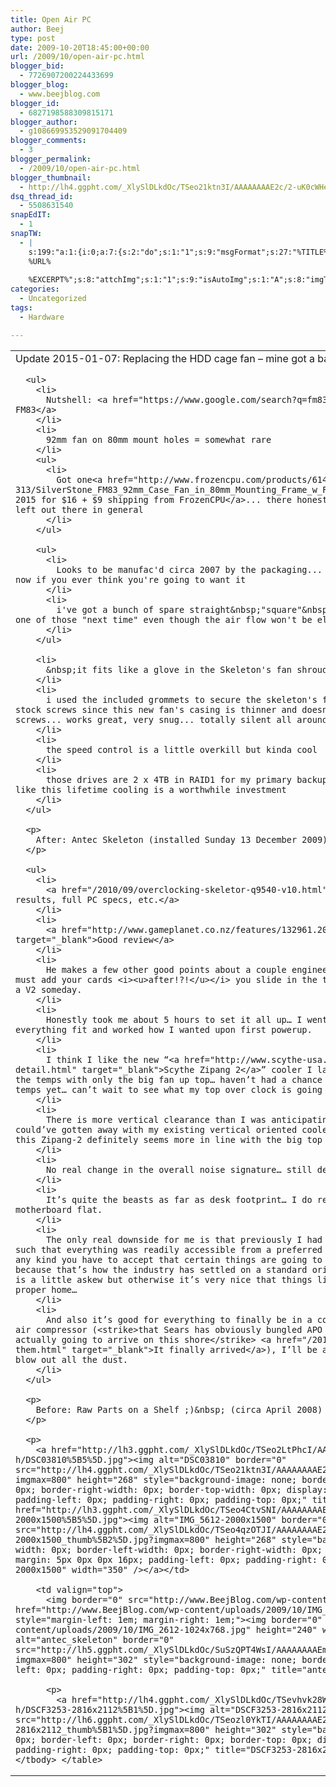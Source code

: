 ```yaml
---
title: Open Air PC
author: Beej
type: post
date: 2009-10-20T18:45:00+00:00
url: /2009/10/open-air-pc.html
blogger_bid:
  - 7726907200224433699
blogger_blog:
  - www.beejblog.com
blogger_id:
  - 6827198588309815171
blogger_author:
  - g108669953529091704409
blogger_comments:
  - 3
blogger_permalink:
  - /2009/10/open-air-pc.html
blogger_thumbnail:
  - http://lh4.ggpht.com/_XlySlDLkdOc/TSeo21ktn3I/AAAAAAAAE2c/2-uK0cWHeYs/DSC03810_thumb%5B2%5D.jpg?imgmax=800
dsq_thread_id:
  - 5508631540
snapEdIT:
  - 1
snapTW:
  - |
    s:199:"a:1:{i:0;a:7:{s:2:"do";s:1:"1";s:9:"msgFormat";s:27:"%TITLE%
    %URL%
    
    %EXCERPT%";s:8:"attchImg";s:1:"1";s:9:"isAutoImg";s:1:"A";s:8:"imgToUse";s:0:"";s:9:"isAutoURL";s:1:"A";s:8:"urlToUse";s:0:"";}}";
categories:
  - Uncategorized
tags:
  - Hardware

---
```

<table border="0" cellpadding="2" cellspacing="0">
  <tr>
    <td valign="top">
      Update 2015-01-07: Replacing the HDD cage fan &#8211; mine got a bad case of the rattles</p> 
      
      <ul>
        <li>
          Nutshell: <a href="https://www.google.com/search?q=fm83+fan" target="_blank">Silverstone FM83</a>
        </li>
        <li>
          92mm fan on 80mm mount holes = somewhat rare
        </li>
        <ul>
          <li>
            Got one<a href="http://www.frozencpu.com/products/6144/fan-313/SilverStone_FM83_92mm_Case_Fan_in_80mm_Mounting_Frame_w_Fan_Controller.html" target="_blank"> Jan 2015 for $16 + $9 shipping from FrozenCPU</a>... there honestly doesn't seem to be much availability left out there in general
          </li>
        </ul>
        
        <ul>
          <li>
            Looks to be manufac'd circa 2007 by the packaging... nothing stays around forever = get it now if you ever think you're going to want it
          </li>
          <li>
            i've got a bunch of spare straight&nbsp;"square"&nbsp;80mm fans... i'll probably just burn one of those "next time" even though the air flow won't be elegant.
          </li>
        </ul>
        
        <li>
          &nbsp;it fits like a glove in the Skeleton's fan shroud... really tight fit but it does cram
        </li>
        <li>
          i used the included grommets to secure the skeleton's fan grill to it's outer shroud via the stock screws since this new fan's casing is thinner and doesn't provide a point of contact for the screws... works great, very snug... totally silent all around
        </li>
        <li>
          the speed control is a little overkill but kinda cool
        </li>
        <li>
          those drives are 2 x 4TB in RAID1 for my primary backup storage so i tend to think a little TLC like this lifetime cooling is a worthwhile investment
        </li>
      </ul>
      
      <p>
        After: Antec Skeleton (installed Sunday 13 December 2009)
      </p>
      
      <ul>
        <li>
          <a href="/2010/09/overclocking-skeletor-q9540-v10.html" target="_blank">My own overclocking results, full PC specs, etc.</a>
        </li>
        <li>
          <a href="http://www.gameplanet.co.nz/features/132961.20090317.Antec-Skeleton-Case/" target="_blank">Good review</a>
        </li>
        <li>
          He makes a few other good points about a couple engineering misses in this initial model… e.g. must add your cards <i><u>after!?!</u></i> you slide in the tray…it’d be nice to think there will be a V2 someday.
        </li>
        <li>
          Honestly took me about 5 hours to set it all up… I went slow and methodical… nice thing was, everything fit and worked how I wanted upon first powerup.
        </li>
        <li>
          I think I like the new “<a href="http://www.scythe-usa.com/product/cpu/049/sczp2000-detail.html" target="_blank">Scythe Zipang 2</a>” cooler I landed on… especially if it keeps up on the temps with only the big fan up top… haven’t had a chance to run a real “full crank” test to check temps yet… can’t wait to see what my top over clock is going to be now.
        </li>
        <li>
          There is more vertical clearance than I was anticipating (see photos below)… almost wonder if i could’ve gotten away with my existing vertical oriented cooler… but a horizontal form factor like this Zipang-2 definitely seems more in line with the big top down blower central to this design.
        </li>
        <li>
          No real change in the overall noise signature… still dead silent… I’m satisfied.
        </li>
        <li>
          It’s quite the beasts as far as desk footprint… I do really like being able to leave the motherboard flat.
        </li>
        <li>
          The only real downside for me is that previously I had full freedom for component placement such that everything was readily accessible from a preferred direction… once you go with “a box” of any kind you have to accept that certain things are going to be facing an undesirable direction because that’s how the industry has settled on a standard orientation for each part… so my feng shui is a little askew but otherwise it’s very nice that things like the iMON display now have&nbsp; a proper home…
        </li>
        <li>
          And also it’s good for everything to finally be in a container so that once I do finally get my air compressor (<strike>that Sears has obviously bungled APO shipment and I never know if/when is actually going to arrive on this shore</strike> <a href="/2010/01/portable-air-compressor-hose-off-them.html" target="_blank">It finally arrived</a>), I’ll be able to pick it up and take it outside to blow out all the dust.
        </li>
      </ul>
      
      <p>
        Before: Raw Parts on a Shelf ;)&nbsp; (circa April 2008)
      </p>
      
      <p>
        <a href="http://lh3.ggpht.com/_XlySlDLkdOc/TSeo2LtPhcI/AAAAAAAAE2Y/mrB7V9YZN_Q/s1600-h/DSC03810%5B5%5D.jpg"><img alt="DSC03810" border="0" src="http://lh4.ggpht.com/_XlySlDLkdOc/TSeo21ktn3I/AAAAAAAAE2c/2-uK0cWHeYs/DSC03810_thumb%5B2%5D.jpg?imgmax=800" height="268" style="background-image: none; border-bottom-width: 0px; border-left-width: 0px; border-right-width: 0px; border-top-width: 0px; display: inline; margin: 0px 0px 0px 12px; padding-left: 0px; padding-right: 0px; padding-top: 0px;" title="DSC03810" width="350" /></a><a href="http://lh3.ggpht.com/_XlySlDLkdOc/TSeo4CtvSNI/AAAAAAAAE2g/Hrg7yYhwaL0/s1600-h/IMG_5612-2000x1500%5B5%5D.jpg"><img alt="IMG_5612-2000x1500" border="0" src="http://lh4.ggpht.com/_XlySlDLkdOc/TSeo4qzOTJI/AAAAAAAAE2k/hhfDDsftXIg/IMG_5612-2000x1500_thumb%5B2%5D.jpg?imgmax=800" height="268" style="background-image: none; border-bottom-width: 0px; border-left-width: 0px; border-right-width: 0px; border-top-width: 0px; display: inline; margin: 5px 0px 0px 16px; padding-left: 0px; padding-right: 0px; padding-top: 0px;" title="IMG_5612-2000x1500" width="350" /></a></td> 
        
        <td valign="top">
          <img border="0" src="http://www.BeejBlog.com/wp-content/uploads/2009/10/Snap1.png" /><br /> <a href="http://www.BeejBlog.com/wp-content/uploads/2009/10/IMG_2612-1024x768.jpg" imageanchor="1" style="margin-left: 1em; margin-right: 1em;"><img border="0" src="http://www.BeejBlog.com/wp-content/uploads/2009/10/IMG_2612-1024x768.jpg" height="240" width="320" /></a><br /> <img alt="antec_skeleton" border="0" src="http://lh5.ggpht.com/_XlySlDLkdOc/SuSzQPT4WsI/AAAAAAAAEmM/AensvAFSA48/Antec_Skeleton%5B8%5D.jpg?imgmax=800" height="302" style="background-image: none; border-width: 0px; display: inline; padding-left: 0px; padding-right: 0px; padding-top: 0px;" title="antec_skeleton" width="360" /></p> 
          
          <p>
            <a href="http://lh4.ggpht.com/_XlySlDLkdOc/TSevhvk28WI/AAAAAAAAE2o/Jy-IAy5hqvI/s1600-h/DSCF3253-2816x2112%5B1%5D.jpg"><img alt="DSCF3253-2816x2112" border="0" src="http://lh6.ggpht.com/_XlySlDLkdOc/TSeozl0YkTI/AAAAAAAAE2s/lT6d3eKpxtI/DSCF3253-2816x2112_thumb%5B1%5D.jpg?imgmax=800" height="302" style="background-image: none; border-bottom: 0px; border-left: 0px; border-right: 0px; border-top: 0px; display: inline; padding-left: 0px; padding-right: 0px; padding-top: 0px;" title="DSCF3253-2816x2112" width="379" /></a></td> </tr> </tbody> </table>